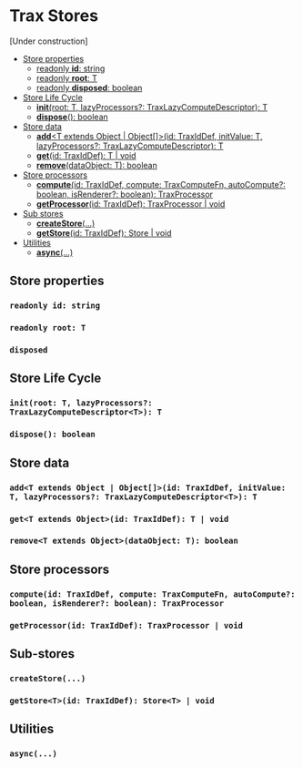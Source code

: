 
# Trax Stores

[Under construction]

<!-- Table of content -->
* [Store properties](#properties)
    + [readonly **id**: string](#id)
    + [readonly **root**: T](#root)
    + [readonly **disposed**: boolean](#disposed)
* [Store Life Cycle](#life-cycle)
    + [**init**(root: T, lazyProcessors?: TraxLazyComputeDescriptor<T>): T](#init)
    + [**dispose**(): boolean](#dispose)
* [Store data](#data)
    + [**add**<T extends Object | Object[]>(id: TraxIdDef, initValue: T, lazyProcessors?: TraxLazyComputeDescriptor<T>): T](#add)
    + [**get**<T extends Object>(id: TraxIdDef): T | void](#get)
    + [**remove**<T extends Object>(dataObject: T): boolean](#remove)
* [Store processors](#processors)
    + [**compute**(id: TraxIdDef, compute: TraxComputeFn, autoCompute?: boolean, isRenderer?: boolean): TraxProcessor](#compute)
    + [**getProcessor**(id: TraxIdDef): TraxProcessor | void](#getProcessor)
* [Sub stores](#sub-stores)
    + [**createStore**(...)](#createStore)
    + [**getStore**<T>(id: TraxIdDef): Store<T> | void](#getStore)
* [Utilities](#utilities)
    + [**async**(...)](#async)

## <a id="properties"></a>Store properties
### <a id="id"></a>```readonly id: string```
### <a id="root"></a>```readonly root: T```
### <a id="disposed"></a>```disposed```

## <a id="life-cycle"></a>Store Life Cycle

### <a id="init"></a>```init(root: T, lazyProcessors?: TraxLazyComputeDescriptor<T>): T```
### <a id="dispose"></a>```dispose(): boolean```

## <a id="data"></a>Store data

### <a id="add"></a>```add<T extends Object | Object[]>(id: TraxIdDef, initValue: T, lazyProcessors?: TraxLazyComputeDescriptor<T>): T```
### <a id="get"></a>```get<T extends Object>(id: TraxIdDef): T | void```
### <a id="remove"></a>```remove<T extends Object>(dataObject: T): boolean```

## <a id="processors"></a>Store processors
### <a id="compute"></a>```compute(id: TraxIdDef, compute: TraxComputeFn, autoCompute?: boolean, isRenderer?: boolean): TraxProcessor```
### <a id="getProcessor"></a>```getProcessor(id: TraxIdDef): TraxProcessor | void```


## <a id="sub-stores"></a>Sub-stores
### <a id="createStore"></a>```createStore(...)```
### <a id="getStore"></a>```getStore<T>(id: TraxIdDef): Store<T> | void```


##  <a id="utilities"></a>Utilities
### <a id="async"></a>```async(...)```

